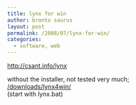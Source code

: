 ```yaml
---
title: lynx for win
author: bronto saurus
layout: post
permalink: /2008/07/lynx-for-win/
categories:
  - software, web
---
```

<a href="http://csant.info/lynx" target="_blank" >http://csant.info/lynx</a>

without the installer, not tested very much;  
<a href="/downloads/lynx4win/" target="_blank" >/downloads/lynx4win/</a>  
(start with lynx.bat)